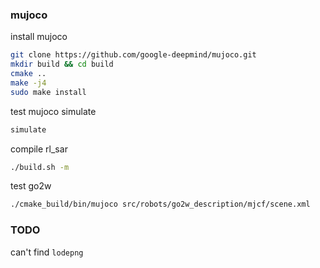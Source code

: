 ### mujoco

install mujoco

```bash
git clone https://github.com/google-deepmind/mujoco.git
mkdir build && cd build
cmake ..
make -j4
sudo make install
```

test mujoco simulate

```bash
simulate
```

compile rl_sar

```bash
./build.sh -m
```

test go2w

```bash
./cmake_build/bin/mujoco src/robots/go2w_description/mjcf/scene.xml
```

### TODO

can't find `lodepng`
